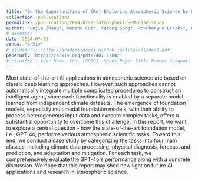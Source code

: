```yaml
---
title: "On the Opportunities of (Re)-Exploring Atmospheric Science by Foundation Models: A Case Study"
collection: publications
permalink: /publication/2024-07-25-atmospheric-FM-case-study
author: "Lujia Zhang*, Hanzhe Cui*, Yurong Song*, <b>Chenyue Li</b>*, Binhang Yuan, Mengqian Lu"
# excerpt: ''
date: 2024-07-25
venue: 'arXiv'
# slidesurl: 'http://academicpages.github.io/files/slides2.pdf'
paperurl: 'https://arxiv.org/pdf/2407.17842'
# citation: 'Your Name, You. (2010). &quot;Paper Title Number 2.&quot; <i>Journal 1</i>. 1(2).'
---
```


Most state-of-the-art AI applications in atmospheric science are based on classic deep learning approaches. However, such approaches cannot automatically integrate multiple complicated procedures to construct an intelligent agent, since each functionality is enabled by a separate model learned from independent climate datasets. The emergence of foundation models, especially multimodal foundation models, with their ability to process heterogeneous input data and execute complex tasks, offers a substantial opportunity to overcome this challenge. In this report, we want to explore a central question - how the state-of-the-art foundation model, i.e., GPT-4o, performs various atmospheric scientific tasks. Toward this end, we conduct a case study by categorizing the tasks into four main classes, including climate data processing, physical diagnosis, forecast and prediction, and adaptation and mitigation. For each task, we comprehensively evaluate the GPT-4o's performance along with a concrete discussion. We hope that this report may shed new light on future AI applications and research in atmospheric science.